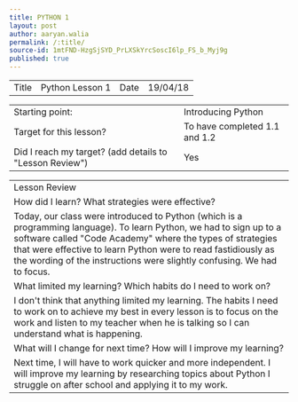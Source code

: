 ```yaml
---
title: PYTHON 1
layout: post
author: aaryan.walia
permalink: /:title/
source-id: 1mtFND-HzgSjSYD_PrLXSkYrcSoscI6lp_FS_b_Myj9g
published: true
---
```

<table>
  <tr>
    <td>Title</td>
    <td>Python Lesson 1</td>
    <td>Date</td>
    <td>19/04/18</td>
  </tr>
</table>


<table>
  <tr>
    <td>Starting point:</td>
    <td>Introducing Python</td>
  </tr>
  <tr>
    <td>Target for this lesson?</td>
    <td>To have completed 1.1 and 1.2</td>
  </tr>
  <tr>
    <td>Did I reach my target? 
(add details to "Lesson Review")</td>
    <td> Yes </td>
  </tr>
</table>


<table>
  <tr>
    <td>Lesson Review</td>
  </tr>
  <tr>
    <td>How did I learn? What strategies were effective? </td>
  </tr>
  <tr>
    <td>Today, our class were introduced to Python (which is a programming language). To learn Python, we had to sign up to a software called "Code Academy" where the types of strategies that were effective to learn Python were to read fastidiously as the wording of the instructions were slightly confusing. We had to focus. </td>
  </tr>
  <tr>
    <td>What limited my learning? Which habits do I need to work on? </td>
  </tr>
  <tr>
    <td>I don't think that anything limited my learning. The habits I need to work on to achieve my best in every lesson is to focus on the work and listen to my teacher when he is talking so I can understand what is happening.</td>
  </tr>
  <tr>
    <td>What will I change for next time? How will I improve my learning?</td>
  </tr>
  <tr>
    <td>Next time, I will have to work quicker and more independent. I will improve my learning by researching topics about Python I struggle on after school and applying it to my work.</td>
  </tr>
</table>


